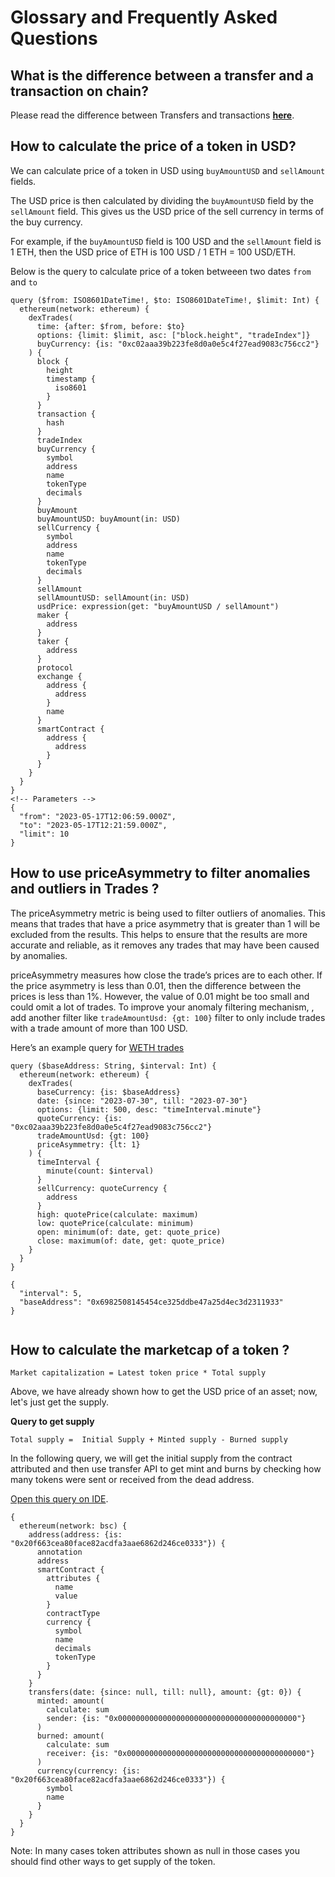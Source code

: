 # Glossary and Frequently Asked Questions

## What is the difference between a transfer and a transaction on chain?

Please read the difference between Transfers and transactions [**here**](https://community.bitquery.io/t/transfers-vs-transactions-what-is-the-difference/1589).

## How to calculate the price of a token in USD?

We can calculate price of a token in USD using `buyAmountUSD` and `sellAmount` fields.

The USD price is then calculated by dividing the `buyAmountUSD` field by the `sellAmount` field. This gives us the USD price of the sell currency in terms of the buy currency.

For example, if the `buyAmountUSD` field is 100 USD and the `sellAmount` field is 1 ETH, then the USD price of ETH is 100 USD / 1 ETH = 100 USD/ETH.

Below is the query to calculate price of a token betweeen two dates `from` and `to`

```
query ($from: ISO8601DateTime!, $to: ISO8601DateTime!, $limit: Int) {
  ethereum(network: ethereum) {
    dexTrades(
      time: {after: $from, before: $to}
      options: {limit: $limit, asc: ["block.height", "tradeIndex"]}
      buyCurrency: {is: "0xc02aaa39b223fe8d0a0e5c4f27ead9083c756cc2"}
    ) {
      block {
        height
        timestamp {
          iso8601
        }
      }
      transaction {
        hash
      }
      tradeIndex
      buyCurrency {
        symbol
        address
        name
        tokenType
        decimals
      }
      buyAmount
      buyAmountUSD: buyAmount(in: USD)
      sellCurrency {
        symbol
        address
        name
        tokenType
        decimals
      }
      sellAmount
      sellAmountUSD: sellAmount(in: USD)
      usdPrice: expression(get: "buyAmountUSD / sellAmount")
      maker {
        address
      }
      taker {
        address
      }
      protocol
      exchange {
        address {
          address
        }
        name
      }
      smartContract {
        address {
          address
        }
      }
    }
  }
}
<!-- Parameters -->
{
  "from": "2023-05-17T12:06:59.000Z",
  "to": "2023-05-17T12:21:59.000Z",
  "limit": 10
}
```

## How to use priceAsymmetry to filter anomalies and outliers in Trades ?

The priceAsymmetry metric is being used to filter outliers of anomalies. This means that trades that have a price asymmetry that is greater than 1 will be excluded from the results. This helps to ensure that the results are more accurate and reliable, as it removes any trades that may have been caused by anomalies.

priceAsymmetry measures how close the trade’s prices are to each other. If the price asymmetry is less than 0.01, then the difference between the prices is less than 1%.
However, the value of 0.01 might be too small and could omit a lot of trades. To improve your anomaly filtering mechanism, , add another filter like `tradeAmountUsd: {gt: 100}` filter to only include trades with a trade amount of more than 100 USD.

Here’s an example query for [WETH trades](https://ide.bitquery.io/PriceAsymmetry-and-TradeAmountUSD)

```
query ($baseAddress: String, $interval: Int) {
  ethereum(network: ethereum) {
    dexTrades(
      baseCurrency: {is: $baseAddress}
      date: {since: "2023-07-30", till: "2023-07-30"}
      options: {limit: 500, desc: "timeInterval.minute"}
      quoteCurrency: {is: "0xc02aaa39b223fe8d0a0e5c4f27ead9083c756cc2"}
      tradeAmountUsd: {gt: 100}
      priceAsymmetry: {lt: 1}
    ) {
      timeInterval {
        minute(count: $interval)
      }
      sellCurrency: quoteCurrency {
        address
      }
      high: quotePrice(calculate: maximum)
      low: quotePrice(calculate: minimum)
      open: minimum(of: date, get: quote_price)
      close: maximum(of: date, get: quote_price)
    }
  }
}

{
  "interval": 5,
  "baseAddress": "0x6982508145454ce325ddbe47a25d4ec3d2311933"
}


```

## How to calculate the marketcap of a token ?

`Market capitalization = Latest token price * Total supply`

Above, we have already shown how to get the USD price of an asset; now, let's just get the supply. 

**Query to get supply**

`Total supply =  Initial Supply + Minted supply - Burned supply`

In the following query, we will get the initial supply from the contract attributed and then use transfer API to get mint and burns by checking how many tokens were sent or received from the dead address.

[Open this query on IDE](https://ide.bitquery.io/Supply-of-Drip-token).


```
{
  ethereum(network: bsc) {
    address(address: {is: "0x20f663cea80face82acdfa3aae6862d246ce0333"}) {
      annotation
      address
      smartContract {
        attributes {
          name
          value
        }
        contractType
        currency {
          symbol
          name
          decimals
          tokenType
        }
      }
    }
    transfers(date: {since: null, till: null}, amount: {gt: 0}) {
      minted: amount(
        calculate: sum
        sender: {is: "0x0000000000000000000000000000000000000000"}
      )
      burned: amount(
        calculate: sum
        receiver: {is: "0x0000000000000000000000000000000000000000"}
      )
      currency(currency: {is: "0x20f663cea80face82acdfa3aae6862d246ce0333"}) {
        symbol
        name
      }
    }
  }
}

```

Note: In many cases token attributes shown as null in those cases you should find other ways to get supply of the token.
